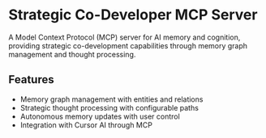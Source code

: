 # Strategic Co-Developer MCP Server

A Model Context Protocol (MCP) server for AI memory and cognition, providing strategic co-development capabilities through memory graph management and thought processing.

## Features

- Memory graph management with entities and relations
- Strategic thought processing with configurable paths
- Autonomous memory updates with user control
- Integration with Cursor AI through MCP